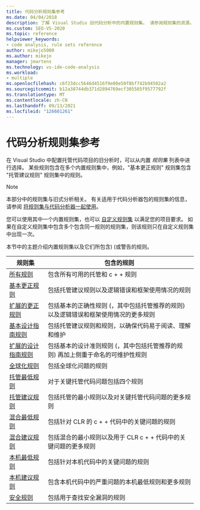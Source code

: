 ```yaml
---
title: 代码分析规则集参考
ms.date: 04/04/2018
description: 了解 Visual Studio 旧代码分析中的内置规则集。 请参阅规则集的资源。 了解如何在自定义规则集中使用这些集。
ms.custom: SEO-VS-2020
ms.topic: reference
helpviewer_keywords:
- code analysis, rule sets reference
author: mikejo5000
ms.author: mikejo
manager: jmartens
ms.technology: vs-ide-code-analysis
ms.workload:
- multiple
ms.openlocfilehash: c6f23dcc5646d4516f9e00e50f8bf742b94502a2
ms.sourcegitcommit: b12a38744db371d2894769ecf305585f9577792f
ms.translationtype: MT
ms.contentlocale: zh-CN
ms.lasthandoff: 09/13/2021
ms.locfileid: "126601261"
---
```

# <a name="code-analysis-rule-set-reference"></a>代码分析规则集参考

在 Visual Studio 中配置托管代码项目的旧分析时，可以从内置 *规则集* 列表中进行选择。 某些规则包含在多个内置规则集中，例如，"基本更正规则" 规则集包含 "托管建议规则" 规则集中的规则。

> [!NOTE]
> 本部分中的规则集与旧式分析相关。 有关适用于代码分析器包的规则集的信息，请参阅 [将规则集与代码分析器一起使用](/dotnet/fundamentals/code-analysis/code-quality-rule-options)。

您可以使用其中一个内置规则集，也可以 [自定义规则集](../code-quality/how-to-create-a-custom-rule-set.md) 以满足您的项目要求。 如果在自定义规则集中包含多个包含同一规则的规则集，则该规则只在自定义规则集中出现一次。

本节中的主题介绍内置规则集以及它们所包含)  (或警告的规则。

| 规则集 | 包含的规则 |
| - | - |
| [所有规则](all-rules-rule-set.md) | 包含所有可用的托管和 c + + 规则 |
| [基本更正规则](basic-correctness-rules-rule-set-for-managed-code.md) | 包括托管建议规则以及逻辑错误和框架使用情况的规则 |
| [扩展的更正规则](extended-correctness-rules-rule-set-for-managed-code.md) | 包括基本的正确性规则 (，其中包括托管推荐的规则) 以及逻辑错误和框架使用情况的更多规则 |
| [基本设计指南规则](basic-design-guideline-rules-rule-set-for-managed-code.md) | 包括托管建议规则和规则，以确保代码易于阅读、理解和维护 |
| [扩展的设计指南规则](extended-design-guidelines-rules-rule-set-for-managed-code.md) | 包括基本的设计准则规则 (，其中包括托管推荐的规则) 再加上侧重于命名的可维护性规则 |
| [全球化规则](globalization-rules-rule-set-for-managed-code.md) | 包括全球化问题的规则 |
| [托管最低规则](managed-minimum-rules-rule-set-for-managed-code.md) | 对于关键托管代码问题包括四个规则 |
| [托管建议规则](managed-recommended-rules-rule-set-for-managed-code.md) | 包括托管的最小规则以及对关键托管代码问题的更多规则 |
| [混合最低规则](mixed-minimum-rules-rule-set.md) | 包括针对 CLR 的 c + + 代码中的关键问题的规则 |
| [混合建议规则](mixed-recommended-rules-rule-set.md) | 包括混合的最小规则以及用于 CLR c + + 代码中的关键问题的更多规则 |
| [本机最低规则](native-minimum-rules-rule-set.md) | 包括针对本机代码中的关键问题的规则 |
| [本机建议规则](native-recommended-rules-rule-set.md) | 包含本机代码中的严重问题的本机最低规则和更多规则 |
| [安全规则](security-rules-rule-set-for-managed-code.md) | 包括用于查找安全漏洞的规则 |